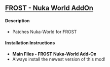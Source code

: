 ## [FROST - Nuka World AddOn](https://www.nexusmods.com/fallout4/mods/39985?tab=files)


#### Description
* Patches Nuka-World for FROST

#### Installation Instructions
* **Main Files - FROST Nuka-World Add-On**
* Always install the newest version of this mod!